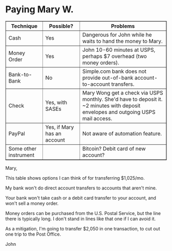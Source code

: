 
# Paying Mary W.

<table border=1><th>Technique<th>Possible?<th>Problems</tr>
<tr><td>Cash<td>Yes<td>Dangerous for John while he waits to hand the money to Mary.</tr>
<tr><td>Money Order<td>Yes<td>John 10-60 minutes at USPS, perhaps $7 overhead (two money orders).</tr>
<tr><td>Bank-to-Bank<td>No<td>Simple.com bank does not provide out-of-bank account-to-account transfers.</tr>
<tr><td>Check<td>Yes, with SASEs<td>Mary Wong get a check via USPS monthly. She'd have to deposit it. ~2 minutes with deposit envelopes and outgoing USPS mail access.</tr>
<tr><td>PayPal<td>Yes, if Mary has an account<td>Not aware of automation feature.</tr>
<tr><td>Some other instrument<td><td>Bitcoin? Debit card of new account?</tr>
</table>

Mary, 

This table shows options I can think of for transferring $1,025/mo.

My bank won't do direct account transfers to accounts that aren't mine.

Your bank won't take cash or a debit card transfer to your account, and won't 
sell a money order.

Money orders can be purchased from the U.S. Postal Service, but the line
there is typically long. I don't stand in lines like that one if I can 
avoid it. 

As a mitigation, I'm going to transfer $2,050 in one transaction, to
cut out one trip to the Post Office.

John





